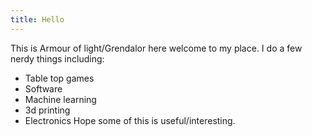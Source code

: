 ```yaml
---
title: Hello
---
```


This is Armour of light/Grendalor here welcome to my place.  I do a few nerdy things including:
* Table top games
* Software
* Machine learning
* 3d printing
* Electronics
Hope some of this is useful/interesting.